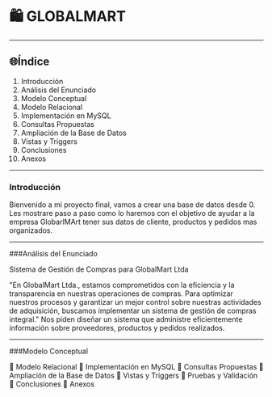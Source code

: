 # 🛍️ GLOBALMART

---

## 🌐Índice
1. Introducción
2. Análisis del Enunciado
3. Modelo Conceptual
4. Modelo Relacional
5. Implementación en MySQL
6. Consultas Propuestas
7. Ampliación de la Base de Datos
8. Vistas y Triggers
9. Conclusiones
10. Anexos


---

### Introducción

Bienvenido a mi proyecto final, vamos a crear una base de datos desde 0. Les mostrare paso a paso como lo haremos con el objetivo de ayudar a la empresa GlobarlMArt tener sus datos de cliente, productos y pedidos mas organizados. 

---

###Análisis del Enunciado

Sistema de Gestión de Compras para GlobalMart Ltda

"En GlobalMart Ltda., estamos comprometidos con la eficiencia y la transparencia en nuestras operaciones de compras. Para optimizar nuestros procesos y garantizar un mejor control sobre nuestras actividades de adquisición, buscamos implementar un sistema de gestión de compras integral."
Nos piden diseñar un sistema que administre eficientemente información sobre proveedores, productos y pedidos realizados.

---
###Modelo Conceptual


📑 Modelo Relacional
📑 Implementación en MySQL
📑 Consultas Propuestas
📑 Ampliación de la Base de Datos
📑 Vistas y Triggers
📑 Pruebas y Validación
📑 Conclusiones
📑 Anexos
